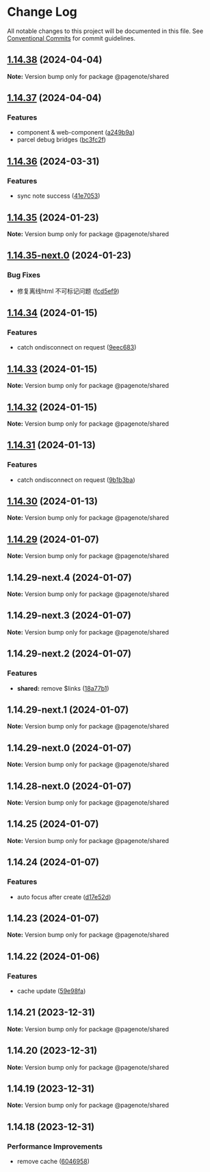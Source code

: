 # Change Log

All notable changes to this project will be documented in this file.
See [Conventional Commits](https://conventionalcommits.org) for commit guidelines.

## [1.14.38](https://github.com/rowthan/pagenote/compare/@pagenote/shared@1.14.37...@pagenote/shared@1.14.38) (2024-04-04)

**Note:** Version bump only for package @pagenote/shared





## [1.14.37](https://github.com/rowthan/pagenote/compare/@pagenote/shared@1.14.36...@pagenote/shared@1.14.37) (2024-04-04)


### Features

* component & web-component ([a249b9a](https://github.com/rowthan/pagenote/commit/a249b9a146d96d85b7dcaaf057f877712b4d6bb6))
* parcel debug bridges ([bc3fc2f](https://github.com/rowthan/pagenote/commit/bc3fc2fa8ef4d1706786acfa956e5ffbf2122eb9))





## [1.14.36](https://github.com/rowthan/pagenote/compare/@pagenote/shared@1.14.35...@pagenote/shared@1.14.36) (2024-03-31)


### Features

* sync note success ([41e7053](https://github.com/rowthan/pagenote/commit/41e70539c69b7e7d821a506b4d31cf0ec055ec04))





## [1.14.35](https://github.com/rowthan/pagenote/compare/@pagenote/shared@1.14.35-next.0...@pagenote/shared@1.14.35) (2024-01-23)

**Note:** Version bump only for package @pagenote/shared





## [1.14.35-next.0](https://github.com/rowthan/pagenote/compare/@pagenote/shared@1.14.34...@pagenote/shared@1.14.35-next.0) (2024-01-23)


### Bug Fixes

* 修复离线html 不可标记问题 ([fcd5ef9](https://github.com/rowthan/pagenote/commit/fcd5ef9572c2160a7243ba21d1fc45a36baf62dc))





## [1.14.34](https://github.com/rowthan/pagenote/compare/@pagenote/shared@1.14.29...@pagenote/shared@1.14.34) (2024-01-15)


### Features

* catch ondisconnect on request ([9eec683](https://github.com/rowthan/pagenote/commit/9eec68348dc59a562eeafeb7254034608127f556))





## [1.14.33](https://github.com/rowthan/pagenote/compare/@pagenote/shared@1.14.32...@pagenote/shared@1.14.33) (2024-01-15)

**Note:** Version bump only for package @pagenote/shared





## [1.14.32](https://github.com/rowthan/pagenote/compare/@pagenote/shared@1.14.31...@pagenote/shared@1.14.32) (2024-01-15)

**Note:** Version bump only for package @pagenote/shared





## [1.14.31](https://github.com/rowthan/pagenote/compare/@pagenote/shared@1.14.30...@pagenote/shared@1.14.31) (2024-01-13)


### Features

* catch ondisconnect on request ([9b1b3ba](https://github.com/rowthan/pagenote/commit/9b1b3baf0ac0f0465d66e6018d2b1ed023ec0b74))





## [1.14.30](https://github.com/rowthan/pagenote/compare/@pagenote/shared@1.14.29...@pagenote/shared@1.14.30) (2024-01-13)

**Note:** Version bump only for package @pagenote/shared





## [1.14.29](https://github.com/rowthan/pagenote/compare/@pagenote/shared@1.14.24...@pagenote/shared@1.14.29) (2024-01-07)

**Note:** Version bump only for package @pagenote/shared





## 1.14.29-next.4 (2024-01-07)

**Note:** Version bump only for package @pagenote/shared





## 1.14.29-next.3 (2024-01-07)

**Note:** Version bump only for package @pagenote/shared





## 1.14.29-next.2 (2024-01-07)


### Features

* **shared:** remove $links ([18a77b1](https://github.com/rowthan/pagenote/commit/18a77b11fbe1ffcede483f7af12ed0506c2afee9))





## 1.14.29-next.1 (2024-01-07)

**Note:** Version bump only for package @pagenote/shared





## 1.14.29-next.0 (2024-01-07)

**Note:** Version bump only for package @pagenote/shared





## 1.14.28-next.0 (2024-01-07)

**Note:** Version bump only for package @pagenote/shared





## 1.14.25 (2024-01-07)

**Note:** Version bump only for package @pagenote/shared





## 1.14.24 (2024-01-07)


### Features

* auto focus after create ([d17e52d](https://github.com/rowthan/pagenote/commit/d17e52d7279791415aebb5b58c8c792baa1a5606))





## 1.14.23 (2024-01-07)

**Note:** Version bump only for package @pagenote/shared





## 1.14.22 (2024-01-06)


### Features

* cache update ([59e98fa](https://github.com/rowthan/pagenote/commit/59e98fa15fa3b4826af6c4e389564b166cd049a9))





## 1.14.21 (2023-12-31)

**Note:** Version bump only for package @pagenote/shared





## 1.14.20 (2023-12-31)

**Note:** Version bump only for package @pagenote/shared





## 1.14.19 (2023-12-31)

**Note:** Version bump only for package @pagenote/shared





## 1.14.18 (2023-12-31)


### Performance Improvements

* remove cache ([6046958](https://github.com/rowthan/pagenote/commit/6046958fdc6e4385f45e4c2f9e489bd2bfc774bb))
